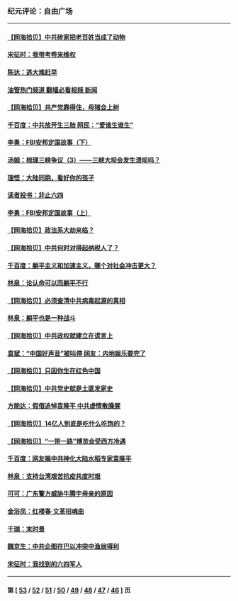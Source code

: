 ### 纪元评论：自由广场
---
#### [【网海拾贝】中共砖家把老百姓当成了动物](../../pages/nsc993/n12993483.md?06030330) 
#### [宋征时：我带考卷来维权](../../pages/nsc993/n12994088.md?06030330) 
#### [陈达：逃大难赶早](../../pages/nsc993/n12993569.md?06030330) 
#### [油管热门频道 翻墙必看视频 新闻](ok?06030330)
#### [【网海拾贝】共产党靠得住，母猪会上树](../../pages/nsc993/n12990730.md?06030330) 
#### [千百度：中共放开生三胎 网民：“爱谁生谁生”](../../pages/nsc993/n12990644.md?06030330) 
#### [李勇：FBI安邦定国故事（下）](../../pages/nsc993/n12987854.md?06030330) 
#### [汤姆：梳理三峡争议（3）——三峡大坝会发生溃坝吗？](../../pages/nsc993/n12989806.md?06030330) 
#### [理悟：大陆同胞，看好你的孩子](../../pages/nsc993/n12989778.md?06030330) 
#### [读者投书：非止六四](../../pages/nsc993/n12989673.md?06030330) 
#### [李勇：FBI安邦定国故事（上）](../../pages/nsc993/n12987749.md?06030330) 
#### [【网海拾贝】政法系大劫来临？](../../pages/nsc993/n12987596.md?06030330) 
#### [【网海拾贝】中共何时对得起纳税人了？](../../pages/nsc993/n12985578.md?06030330) 
#### [千百度：躺平主义和加速主义，哪个对社会冲击更大？](../../pages/nsc993/n12985512.md?06030330) 
#### [林泉：论认命可以而躺平不行](../../pages/nsc993/n12985505.md?06030330) 
#### [【网海拾贝】必须查清中共病毒起源的真相](../../pages/nsc993/n12984276.md?06030330) 
#### [林泉：躺平也是一种战斗](../../pages/nsc993/n12984194.md?06030330) 
#### [【网海拾贝】中共政权就建立在谎言上](../../pages/nsc993/n12981880.md?06030330) 
#### [袁斌：“中国好声音”被叫停 网友：内地娱乐要完了](../../pages/nsc993/n12981826.md?06030330) 
#### [【网海拾贝】只因你生在红色中国](../../pages/nsc993/n12979096.md?06030330) 
#### [【网海拾贝】中共党史就是土匪发家史](../../pages/nsc993/n12976478.md?06030330) 
#### [方能达：假借追悼袁隆平 中共虚情散臊腥](../../pages/nsc993/n12976396.md?06030330) 
#### [【网海拾贝】14亿人到底是吃什么吃饱的？](../../pages/nsc993/n12974125.md?06030330) 
#### [【网海拾贝】“一带一路”博览会受西方冷遇](../../pages/nsc993/n12971787.md?06030330) 
#### [千百度：网友揭中共神化大陆水稻专家袁隆平](../../pages/nsc993/n12971733.md?06030330) 
#### [林泉：支持台湾艰苦抗疫共度时艰](../../pages/nsc993/n12971350.md?06030330) 
#### [可可：广东警方威胁牛腾宇母亲的原因](../../pages/nsc993/n12971100.md?06030330) 
#### [金浴凤：红楼春·文革招魂曲](../../pages/nsc993/n12970354.md?06030330) 
#### [千瑞：末时景](../../pages/nsc993/n12970337.md?06030330) 
#### [魏京生：中共企图在巴以冲突中渔翁得利](../../pages/nsc993/n12970286.md?06030330) 
#### [宋征时：我找到的六四军人](../../pages/nsc993/n12970213.md?06030330) 

---
#### 第 [ [53](./53.md?06030330) / [52](./52.md?06030330) / [51](./51.md?06030330) / [50](./50.md?06030330) / [49](./49.md?06030330) / [48](./48.md?06030330) / [47](./47.md?06030330) / [46](./46.md?06030330) ] 页

